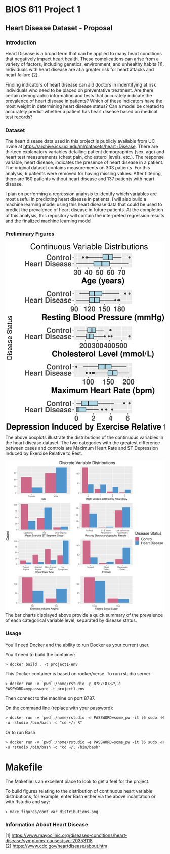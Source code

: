 BIOS 611 Project 1
=======================
Heart Disease Dataset - Proposal
-----------------------

### Introduction
Heart Disease is a broad term that can be applied to many heart conditions that negatively impact heart health.  These complications can arise from a variety of factors, including genetics, environment, and unhealthy habits [1].  Individuals with heart disease are at a greater risk for heart attacks and heart failure [2].    

Finding indicators of heart disease can aid doctors in indentifying at risk individuals who need to be placed on preventative treatment. Are there certain demographic information and tests that accurately indicate the prevalence of heart disease in patients?  Which of these indicators have the most weight in determining heart disease status?  Can a model be created to accurately predict whether a patient has heart disease based on medical test records?

### Dataset
The heart disease data used in this project is publicly available from UC Irvine at 
https://archive.ics.uci.edu/ml/datasets/heart+Disease.  There are thirteen explanatory variables detailing patient demographics (sex, age) and heart test measurements (chest pain, cholesterol levels, etc.).  The response variable, heart disease, indicates the presence of heart disease in a patient.  The original dataset contains measurements on 303 patients.  For this analysis, 6 patients were removed for having missing values. After filtering, there are 160 patients without heart disease and 137 patients with heart disease.    

I plan on performing a regression analysis to identify which variables are most useful in predicting heart disease in patients. I will also build a machine learning model using this heart disease data that could be used to predict the prevalence of heart disease in future patients.  At the completion of this analysis, this repository will contain the interpreted regression results and the finalized machine learning model. 

### Preliminary Figures
![](assets/cont_var_distributions.png)
The above boxplots illustrate the distributions of the continuous variables in the heart disease dataset.  The two categories with the greatest difference between cases and controls are Maximum Heart Rate and ST Depression Induced by Exercise Relative to Rest.

![](assets/disc_var_distributions.png)
The bar charts displayed above provide a quick summary of the prevalence of each categorical variable level, separated by disease status.

### Usage
You'll need Docker and the ability to run Docker as your current user.

You'll need to build the container:

    > docker build . -t project1-env

This Docker container is based on rocker/verse. To run rstudio server:

    > docker run -v `pwd`:/home/rstudio -p 8787:8787\-e PASSWORD=mypassword -t project1-env
      
Then connect to the machine on port 8787.

On the command line (replace with your password):

    > docker run -v `pwd`:/home/rstudio -e PASSWORD=some_pw -it l6 sudo -H -u rstudio /bin/bash -c "cd ~/; R"
    
Or to run Bash:

    > docker run -v `pwd`:/home/rstudio -e PASSWORD=some_pw -it l6 sudo -H -u rstudio /bin/bash -c "cd ~/; /bin/bash"

Makefile
===========

The Makefile is an excellent place to look to get a feel for the project.

To build figures relating to the distribution of continuous heart variable distributions, for example, enter Bash either via the above incantation or with Rstudio and say:

    > make figures/cont_var_distributions.png 


### Information About Heart Disease
[1] https://www.mayoclinic.org/diseases-conditions/heart-disease/symptoms-causes/syc-20353118  
[2] https://www.cdc.gov/heartdisease/about.htm
